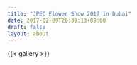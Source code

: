 ```yaml
---
title: "JPEC Flower Show 2017 in Dubai"
date: 2017-02-09T20:39:13+09:00
draft: false
layout: about
---
```

{{< gallery >}}
